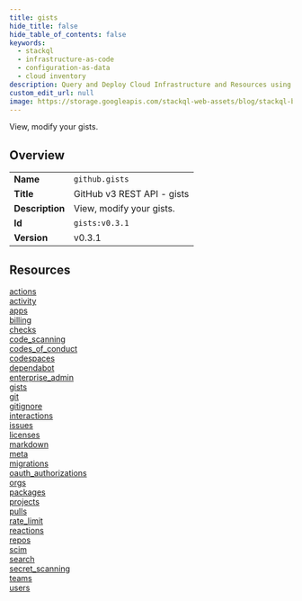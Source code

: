 ```yaml
---
title: gists
hide_title: false
hide_table_of_contents: false
keywords:
  - stackql
  - infrastructure-as-code
  - configuration-as-data
  - cloud inventory
description: Query and Deploy Cloud Infrastructure and Resources using SQL
custom_edit_url: null
image: https://storage.googleapis.com/stackql-web-assets/blog/stackql-blog-post-featured-image.png
---
```

View, modify your gists.  
    

## Overview
<table><tbody>
<tr><td><b>Name</b></td><td><code>github.gists</code></td></tr>
<tr><td><b>Title</b></td><td>GitHub v3 REST API - gists</td></tr>
<tr><td><b>Description</b></td><td>View, modify your gists.</td></tr>
<tr><td><b>Id</b></td><td><code>gists:v0.3.1</code></td></tr>
<tr><td><b>Version</b></td><td>v0.3.1</td></tr>
</tbody></table>

## Resources
<div class="row">
<div class="providerDocColumn">
<a href="/docs/providers/github/gists/actions">actions</a><br />
<a href="/docs/providers/github/gists/activity">activity</a><br />
<a href="/docs/providers/github/gists/apps">apps</a><br />
<a href="/docs/providers/github/gists/billing">billing</a><br />
<a href="/docs/providers/github/gists/checks">checks</a><br />
<a href="/docs/providers/github/gists/code_scanning">code_scanning</a><br />
<a href="/docs/providers/github/gists/codes_of_conduct">codes_of_conduct</a><br />
<a href="/docs/providers/github/gists/codespaces">codespaces</a><br />
<a href="/docs/providers/github/gists/dependabot">dependabot</a><br />
<a href="/docs/providers/github/gists/enterprise_admin">enterprise_admin</a><br />
<a href="/docs/providers/github/gists/gists">gists</a><br />
<a href="/docs/providers/github/gists/git">git</a><br />
<a href="/docs/providers/github/gists/gitignore">gitignore</a><br />
<a href="/docs/providers/github/gists/interactions">interactions</a><br />
<a href="/docs/providers/github/gists/issues">issues</a><br />
<a href="/docs/providers/github/gists/licenses">licenses</a><br />
</div>
<div class="providerDocColumn">
<a href="/docs/providers/github/gists/markdown">markdown</a><br />
<a href="/docs/providers/github/gists/meta">meta</a><br />
<a href="/docs/providers/github/gists/migrations">migrations</a><br />
<a href="/docs/providers/github/gists/oauth_authorizations">oauth_authorizations</a><br />
<a href="/docs/providers/github/gists/orgs">orgs</a><br />
<a href="/docs/providers/github/gists/packages">packages</a><br />
<a href="/docs/providers/github/gists/projects">projects</a><br />
<a href="/docs/providers/github/gists/pulls">pulls</a><br />
<a href="/docs/providers/github/gists/rate_limit">rate_limit</a><br />
<a href="/docs/providers/github/gists/reactions">reactions</a><br />
<a href="/docs/providers/github/gists/repos">repos</a><br />
<a href="/docs/providers/github/gists/scim">scim</a><br />
<a href="/docs/providers/github/gists/search">search</a><br />
<a href="/docs/providers/github/gists/secret_scanning">secret_scanning</a><br />
<a href="/docs/providers/github/gists/teams">teams</a><br />
<a href="/docs/providers/github/gists/users">users</a><br />
</div>
</div>
